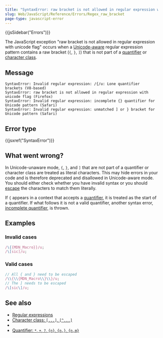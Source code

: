 ```yaml
---
title: "SyntaxError: raw bracket is not allowed in regular expression with unicode flag"
slug: Web/JavaScript/Reference/Errors/Regex_raw_bracket
page-type: javascript-error
---
```


{{jsSidebar("Errors")}}

The JavaScript exception "raw bracket is not allowed in regular expression with unicode flag" occurs when a [Unicode-aware](/Web/JavaScript/Reference/Global_Objects/RegExp/unicode#unicode-aware_mode) regular expression pattern contains a raw bracket (`{`, `}`, `]`) that is not part of a [quantifier](/Web/JavaScript/Reference/Regular_expressions/Quantifier) or [character class](/Web/JavaScript/Reference/Regular_expressions/Character_class).

## Message

```plain
SyntaxError: Invalid regular expression: /{/u: Lone quantifier brackets (V8-based)
SyntaxError: raw bracket is not allowed in regular expression with unicode flag (Firefox)
SyntaxError: Invalid regular expression: incomplete {} quantifier for Unicode pattern (Safari)
SyntaxError: Invalid regular expression: unmatched ] or } bracket for Unicode pattern (Safari)
```

## Error type

{{jsxref("SyntaxError")}}

## What went wrong?

In Unicode-unaware mode, `{`, `}`, and `]` that are not part of a quantifier or character class are treated as literal characters. This may hide errors in your code and is therefore deprecated and disallowed in Unicode-aware mode. You should either check whether you have invalid syntax or you should [escape](/Web/JavaScript/Reference/Regular_expressions/Character_escape) the characters to match them literally.

If `{` appears in a context that accepts a [quantifier](/Web/JavaScript/Reference/Regular_expressions/Quantifier), it is treated as the start of a quantifier. If what follows it is not a valid quantifier, another syntax error, [incomplete quantifier](/Web/JavaScript/Reference/Errors/Regex_incomplete_quantifier), is thrown.

## Examples

### Invalid cases

```js example-bad
/\{{MDN_Macro}}/u;
/\[sic]/u;
```

### Valid cases

<!-- Note: the {} need to be double-escaped, once for Yari -->

```js example-good
// All { and } need to be escaped
/\\{\\{MDN_Macro\\}\\}/u;
// The ] needs to be escaped
/\[sic\]/u;
```

## See also

- [Regular expressions](/Web/JavaScript/Reference/Regular_expressions)
- [Character class: `[...]`, `[^...]`](/Web/JavaScript/Reference/Regular_expressions/Character_class)
- 
- [Quantifier: `*`, `+`, `?`, `{n}`, `{n,}`, `{n,m}`](/Web/JavaScript/Reference/Regular_expressions/Quantifier)
